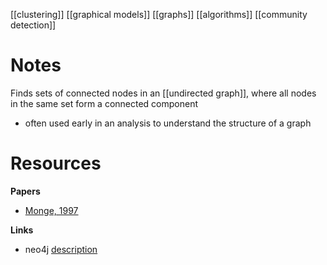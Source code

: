 [[clustering]]
[[graphical models]]
[[graphs]]
[[algorithms]]
[[community detection]]

# Notes
Finds sets of connected nodes in an [[undirected graph]], where all nodes in the same set form a connected component
- often used early in an analysis to understand the structure of a graph

# Resources
**Papers**
- [Monge, 1997](http://citeseerx.ist.psu.edu/viewdoc/summary?doi=10.1.1.28.8405)

**Links**
- neo4j [description](https://neo4j.com/docs/graph-algorithms/current/algorithms/wcc/)